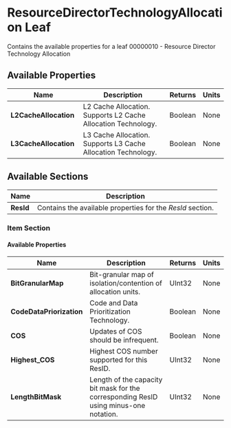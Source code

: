 # ResourceDirectorTechnologyAllocation Leaf

Contains the available properties for a leaf 00000010 - Resource Director Technology Allocation

## Available Properties

| Name | Description | Returns | Units |
| --- | --- | --- | --- |
| **L2CacheAllocation** | L2 Cache Allocation. Supports L2 Cache Allocation Technology. | Boolean | None |
| **L3CacheAllocation** | L3 Cache Allocation. Supports L3 Cache Allocation Technology. | Boolean | None |

## Available Sections

| Name | Description |
| --- | --- |
| **ResId** | Contains the available properties for the *ResId* section. |

### Item Section

#### Available Properties

| Name | Description | Returns | Units |
| --- | --- | --- | --- |
| **BitGranularMap** | Bit-granular map of isolation/contention of allocation units. | UInt32 | None |
| **CodeDataPriorization** | Code and Data Prioritization Technology. | Boolean | None |
| **COS** | Updates of COS should be infrequent. | Boolean | None |
| **Highest_COS** | Highest COS number supported for this ResID. | UInt32 | None |
| **LengthBitMask** | Length of the capacity bit mask for the corresponding ResID using minus-one notation. | UInt32 | None |
